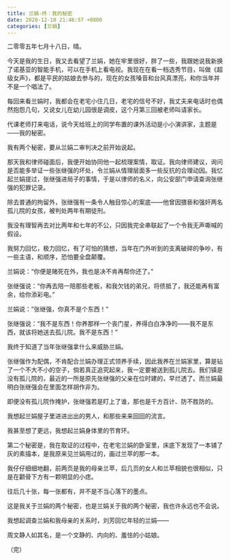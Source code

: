 ```yaml
---
title: 兰娟-终：我的秘密
date: 2020-12-10 21:46:57 +0800
categories: [兰娟]
---
```


二零零五年七月十八日，晴。

今天是我的生日，我又去看望了兰娟，她在牢里很好，胖了一些，我跟她说我新换了诺基亚的智能手机，可以在手机上看电视。我现在在看一档选秀节目，叫做《超级女声》，都是平民的姑娘去参与的，现在的女孩嗓音和台风真漂亮，和你当年并不是一个唱法了。

每回来看兰娟时，我都会在老宅小住几日，老宅的信号不好，我丈夫来电话时也偶然抱怨几句，又说女儿在幼儿园很是调皮，这个月第三回被老师叫请家长。

代课老师打来电话，说今天给班上的同学布置的课外活动是小小演讲家，主题是——我的秘密。

我有两个秘密，要从兰娟二审判决之前开始说起。

那天我和律师碰面后，我便开始协同他一起梳理案情，取证。我向律师建议，询问是否能多举证一些张继强的坏处，令兰娟从情理层面多一些反抗的合理动因。我忆起兰娟提过，张继强进局子的事情，于是以律师的名义，向公安部门申请查询张继强的犯罪记录。

除去普通的拘留外，张继强有一条令人触目惊心的案底——他曾因猥亵和强奸两名孤儿院的女孩，被判处两年有期徒刑。

我没有理智再去对比两年和七年的不公，只因我完全串联起了一个令我无声嘶喊的假设。

我努力回忆，极力回忆，有了可怕的猜想，当年在门外听到的支离破碎的争吵，有一些主语，和顺序，恐怕要全盘颠覆。

兰娟说：“你便是赌死在外，我也是决不肯再帮你还了。”

张继强说：“你再去陪一陪那些老板，和我欠钱的弟兄，将债抵了，我还能再有富余，给你添彩电。”

兰娟说：“张继强，你真不是个东西！”

张继强说：“我不是东西！你养那样一个丧门星，养得白白净净的——我不是东西，就该将她送去孤儿院。我不是东西！”

我终于知道了当年张继强拿什么来威胁兰娟。

张继强作为配偶，不肯配合兰娟办理正式领养手续，因此我养在兰娟家里，算是钻了一个不大不小的空子，倘若真正追究起来，我一定要被送到孤儿院去。我们镇是没有孤儿院的，最近的一所是原先张继强的父亲在位时建的，早烂透了。而兰娟最明白张继强会在里面怎样胡作非为。

即便没有孤儿院作掩护，张继强若是盯上了谁，那也是千方百计、防不胜防的。

我想起兰娟屋子里进进出出的男人，和那些来来回回的流言。

我甚至想了更远，我想起兰娟身体里的节育环。

第二个秘密是，我在取证的过程中，在老宅兰娟的卧室里，床底下发现了一本铺了灰的素描本，是我原来见兰娟用过的，画过兰苹的那一本。

我仔仔细细地翻，前两页是我的母亲兰苹，后几页的女人和兰苹相貌也很相似，只是在颧骨下方有一颗明显的小痣。

往后几十张，每一张都有，并不是不当心落下的墨点。

这是我关于兰娟的两个秘密，也是兰娟关于我的两个秘密，我也许永远也不会说。

我想起调查兰娟和我母亲的关系时，刘芳回忆年轻的兰娟——

周文静人如其名，是一个文静的、内向的、羞怯的小姑娘。

（完）

